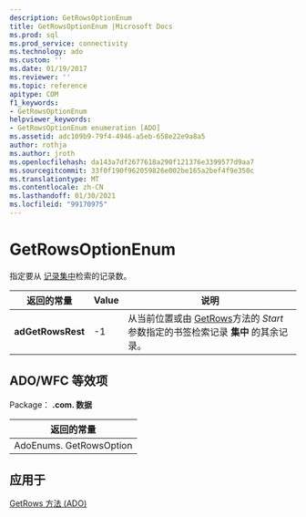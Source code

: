 ```yaml
---
description: GetRowsOptionEnum
title: GetRowsOptionEnum |Microsoft Docs
ms.prod: sql
ms.prod_service: connectivity
ms.technology: ado
ms.custom: ''
ms.date: 01/19/2017
ms.reviewer: ''
ms.topic: reference
apitype: COM
f1_keywords:
- GetRowsOptionEnum
helpviewer_keywords:
- GetRowsOptionEnum enumeration [ADO]
ms.assetid: adc109b9-79f4-4946-a5eb-658e22e9a8a5
author: rothja
ms.author: jroth
ms.openlocfilehash: da143a7df2677618a290f121376e3399577d9aa7
ms.sourcegitcommit: 33f0f190f962059826e002be165a2bef4f9e350c
ms.translationtype: MT
ms.contentlocale: zh-CN
ms.lasthandoff: 01/30/2021
ms.locfileid: "99170975"
---
```

# <a name="getrowsoptionenum"></a>GetRowsOptionEnum
指定要从 [记录集中](./recordset-object-ado.md)检索的记录数。  
  
|返回的常量|Value|说明|  
|--------------|-----------|-----------------|  
|**adGetRowsRest**|-1|从当前位置或由 [GetRows](./getrows-method-ado.md)方法的 *Start* 参数指定的书签检索记录 **集中** 的其余记录。|  
  
## <a name="adowfc-equivalent"></a>ADO/WFC 等效项  
 Package： **.com. 数据**  
  
|返回的常量|  
|--------------|  
|AdoEnums. GetRowsOption|  
  
## <a name="applies-to"></a>应用于  
 [GetRows 方法 (ADO)](./getrows-method-ado.md)